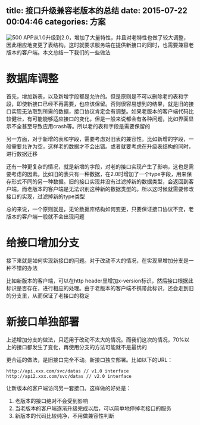 title: 接口升级兼容老版本的总结
date: 2015-07-22 00:04:46
categories: 方案
---
![500](http://pic.kyfxbl.com/500.jpeg)
APP从1.0升级到2.0，增加了大量特性，并且对老特性也做了较大调整，因此相应地变更了表结构。这时就要求服务端在提供新接口的同时，也需要兼容老版本的客户端。本文总结一下我们的一些做法
<!--more-->

# 数据库调整

首先，增加新表，以及新增字段都是允许的。但是原则是不可以删除老的表和字段，即使新接口已经不再需要，也应该保留。否则很容易想到的结果，就是旧的接口实现无法取到所需的数据，接口协议肯定会有调整。如果老版本的客户端代码比较健壮，有可能能够适应接口的变化，但是一般来说都会有各种问题，比如界面显示不全甚至导致应用crash等。所以老的表和字段是需要保留的

另一方面，对于新增的表和字段，需要考虑对旧表的兼容性。比如新增的字段，一般需要允许为空，这样老的数据才不会出错。或者就要考虑在升级表结构的同时，进行数据迁移

还有一种更复杂的情况，就是新增的字段，对老的接口实现产生了影响，这也是需要考虑的因素。比如旧的表只有一种数据，在2.0时增加了一个type字段，用来保存形式不同的另一种数据。旧的接口实现并没有过滤掉新的数据类型，会返回到客户端，而老版本的客户端是无法识别这种新的数据类型的。所以这时候就需要修改接口的实现，过滤掉新的type类型

总的来说，一个原则就是，无论数据库结构如何变更，只要保证接口协议不变，老版本的客户端一般就不会出现问题

# 给接口增加分支

接下来就是如何实现新接口的问题。对于改动不大的情况，在实现里增加分支是一种不错的办法

比如新版本的客户端，可以在http header里增加x-version标识，然后接口根据此标识是否存在，进行相应的处理。由于老版本的客户端不携带此标识，还会走到旧的分支里，从而保证了老接口的稳定

# 新接口单独部署

上述增加分支的做法，只适用于改动不太大的情况。而我们这次的情况，70%以上的接口都发生了变化，再使用分支的方法可能就不是最优的

更合适的做法，是旧接口完全不动。新接口独立部署。比如以下的URL：

```
http://api.xxx.com/svc/datas // v1.0 interface
http://api2.xxx.com/svc/datas // v2.0 interface
```

让新版本的客户端访问另一套接口。这样做的好处是：

1. 老版本的接口绝对不会受到影响
2. 当老版本的客户端逐渐升级完成以后，可以简单地停掉老接口的服务
3. 新版本的代码比较纯净，不用做兼容性判断
